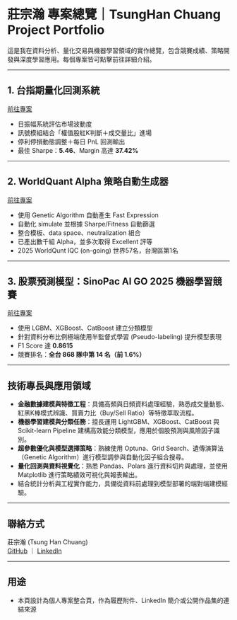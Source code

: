 # 莊宗瀚 專案總覽｜TsungHan Chuang Project Portfolio

這是我在資料分析、量化交易與機器學習領域的實作總覽，包含競賽成績、策略開發與深度學習應用。每個專案皆可點擊前往詳細介紹。

---

## 1. 台指期量化回測系統  
[前往專案](https://github.com/CTHQuant/taifex-futures-backtesting)

- 日振幅系統評估市場波動度
- 訊號模組結合「權值股紅K判斷＋成交量比」進場
- 停利停損動態調整＋每日 PnL 回測輸出
- 最佳 Sharpe：**5.46**、Margin 高達 **37.42%**

---

## 2. WorldQuant Alpha 策略自動生成器  
[前往專案](https://github.com/CTHQuant/worldquant-alpha-ga-optimizer)

- 使用 Genetic Algorithm 自動產生 Fast Expression
- 自動化 simulate 並根據 Sharpe/Fitness 自動篩選
- 整合模板、data space、neutralization 組合
- 已產出數千組 Alpha，並多次取得 Excellent 評等
- 2025 WorldQunt IQC (on-going) 世界57名，台灣區第1名

---

## 3. 股票預測模型：SinoPac AI GO 2025 機器學習競賽  
 [前往專案](https://github.com/CTHQuant/ml-stock-prediction-optuna)

- 使用 LGBM、XGBoost、CatBoost 建立分類模型
- 針對資料分布比例極端使用半監督式學習 (Pseudo-labeling) 提升模型表現
- F1 Score 達 **0.8615**
- 競賽排名：**全台 868 隊中第 14 名（前 1.6%）**

---

## 技術專長與應用領域

- **金融數據建模與特徵工程**：具備高頻與日頻資料處理經驗，熟悉成交量動態、紅黑K棒模式辨識、買賣力比（Buy/Sell Ratio）等特徵萃取流程。
- **機器學習建模與分類任務**：擅長運用 LightGBM、XGBoost、CatBoost 與 Scikit-learn Pipeline 建構高效能分類模型，應用於個股預測與風險因子識別。
- **超參數優化與模型選擇策略**：熟練使用 Optuna、Grid Search、遺傳演算法（Genetic Algorithm）進行模型調參與自動化因子組合搜尋。
- **量化回測與資料視覺化**：熟悉 Pandas、Polars 進行資料切片與處理，並使用 Matplotlib 進行策略績效可視化與報表輸出。
- 結合統計分析與工程實作能力，具備從資料前處理到模型部署的端對端建模經驗。


---

## 聯絡方式

莊宗瀚 (Tsung Han Chuang)  
[GitHub](https://github.com/CTHQuant) ｜ [LinkedIn](https://linkedin.com/in/宗瀚-莊-1a8588358/)

---

## 用途

- 本頁設計為個人專案整合頁，作為履歷附件、LinkedIn 簡介或公開作品集的連結來源
